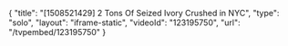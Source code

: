 {
    "title": "[1508521429] 2 Tons Of Seized Ivory Crushed in NYC",
    "type": "solo",
    "layout": "iframe-static",
    "videoId": "123195750",
    "url": "\/tvpembed\/123195750"
}